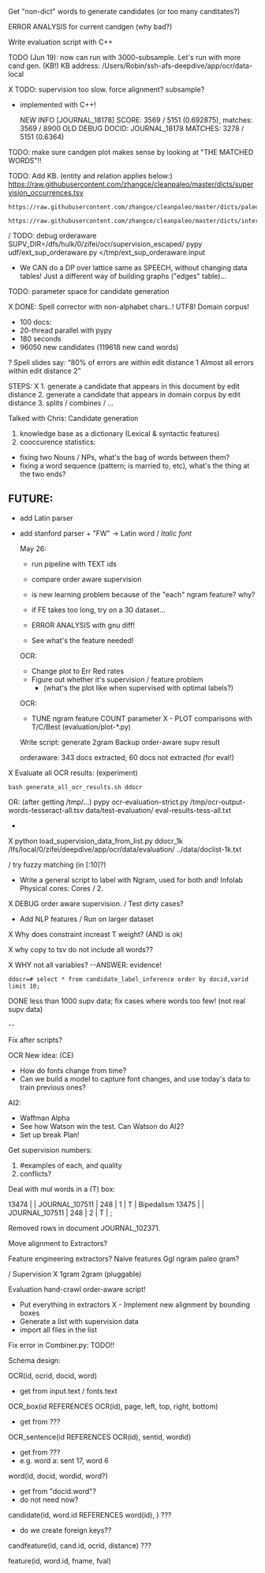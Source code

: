   Get "non-dict" words to generate candidates (or too many canditates?)

  ERROR ANALYSIS for current candgen (why bad?)

  Write evaluation script with C++

  TODO (Jun 19): now can run with 3000-subsample. Let's run with more cand gen. (KB!) KB address:
    /Users/Robin/ssh-afs-deepdive/app/ocr/data-local

X TODO: supervision too slow. force alignment? subsample?
  - implemented with C++!
    
    NEW
    INFO  [JOURNAL_18178]  SCORE: 3569 / 5151 (0.692875), matches: 3569 / 8900
    OLD
    DEBUG DOCID: JOURNAL_18178  MATCHES: 3278 / 5151 (0.6364)

  TODO: make sure candgen plot makes sense by looking at "THE MATCHED WORDS"!!

  TODO: Add KB. 
  (entity and relation applies below:)
    https://raw.githubusercontent.com/zhangce/cleanpaleo/master/dicts/supervision_occurrences.tsv

    https://raw.githubusercontent.com/zhangce/cleanpaleo/master/dicts/paleodb_taxons.tsv

    https://raw.githubusercontent.com/zhangce/cleanpaleo/master/dicts/intervals.tsv

/ TODO: debug orderaware 
    SUPV_DIR=/dfs/hulk/0/zifei/ocr/supervision_escaped/ pypy udf/ext_sup_orderaware.py </tmp/ext_sup_orderaware.input

  - We CAN do a DP over lattice same as SPEECH, without changing data tables! Just a different way of building graphs ("edges" table)...

  TODO: parameter space for candidate generation

X DONE: Spell corrector with non-alphabet chars..! UTF8! Domain corpus!
  - 100 docs:
  - 20-thread parallel with pypy
  - 180 seconds
  - 96050 new candidates (119618 new cand words)

? Spell slides say: “80% of errors are within edit distance 1
  Almost all errors within edit distance 2”


  STEPS:
X 1. generate a candidate that appears in this document by edit distance
  2. generate a candidate that appears in domain corpus by edit distance
  3. splits / combines / ...

Talked with Chris: Candidate generation

1. knowledge base as a dictionary (Lexical & syntactic features)
2. cooccurence statistics: 
  - fixing two Nouns / NPs, what's the bag of words between them?
  - fixing a word sequence (pattern; is married to, etc), what's the thing at the two ends?


## FUTURE:
- add Latin parser
- add stanford parser + "FW" -> Latin word / *Italic font*

  May 26:
  - run pipeline with TEXT ids
  - compare order aware supervision
  - is new learning problem because of the "each" ngram feature? why?

  - if FE takes too long, try on a 30 dataset...

  - ERROR ANALYSIS with gnu diff! 
  - See what's the feature needed!

  OCR: 
  - Change plot to Err Red rates
  - Figure out whether it's supervision / feature problem
    - (what's the plot like when supervised with optimal labels?)


  OCR: 
  - TUNE ngram feature COUNT parameter
X - PLOT comparisons with T/C/Best (evaluation/plot-*.py)


  Write script: generate 2gram
  Backup order-aware supv result

  orderaware: 343 docs extracted; 60 docs not extracted (for eval!) 

X Evaluate all OCR results: (experiment)

    bash generate_all_ocr_results.sh ddocr
  OR: (after getting /tmp/...)
    pypy ocr-evaluation-strict.py /tmp/ocr-output-words-tesseract-all.tsv data/test-evaluation/ eval-results-tess-all.txt

- 

X  python load_supervision_data_from_list.py ddocr_1k /lfs/local/0/zifei/deepdive/app/ocr/data/evaluation/ ../data/doclist-1k.txt

/ try fuzzy matching (in [:10]?)

* Write a general script to label with Ngram, used for both and!
    Infolab Physical cores: Cores / 2.

X DEBUG order aware supervision. 
/   Test dirty cases?

* Add NLP features
/ Run on larger dataset

X Why does constraint increast T weight? (AND is ok)

X why copy to tsv do not include all words??

X WHY not all variables? --ANSWER: evidence!
    
    ddocr=# select * from candidate_label_inference order by docid,varid limit 10;

DONE less than 1000 supv data; fix cases where words too few! (not real supv data)

--

Fix after scripts?

OCR New idea: (CE)
- How do fonts change from time?
- Can we build a model to capture font changes, and use today's data to train previous ones?


AI2:
- Waffman Alpha
- See how Watson win the test. Can Watson do AI2?
- Set up break Plan!


Get supervision numbers:
1. #examples of each, and quality
2. conflicts?

Deal with mul words in a (T) box:

  13474 |       | JOURNAL_107511 |    248 |      1 | T      | Bipedalism
  13475 |       | JOURNAL_107511 |    248 |      2 | T      | ;


Removed rows in document JOURNAL_102371.

  Move alignment to Extractors?

  Feature engineering extractors?
    Naive features
    Ggl ngram
    paleo gram?

/ Supervision
X   1gram
    2gram (pluggable)

  Evaluation
    hand-crawl
    order-aware script!

  - Put everything in extractors
X - Implement new alignment by bounding boxes
  - Generate a list with supervision data
  - import all files in the list


Fix error in Combiner.py: TODO!!


Schema design:

OCR(id, ocrid, docid, word) 
- get from input.text / fonts.text

OCR_box(id REFERENCES OCR(id), page, left, top, right, bottom)
- get from ???

OCR_sentence(id REFERENCES OCR(id), sentid, wordid)
- get from ???
- e.g. word a: sent 17, word 6

word(id, docid, wordid, word?)
- get from "docid.word"?
- do not need now?

candidate(id, word.id REFERENCES word(id), ) ???
- do we create foreign keys??

candfeature(id, cand.id, ocrid, distance) ???

feature(id, word.id, fname, fval)


